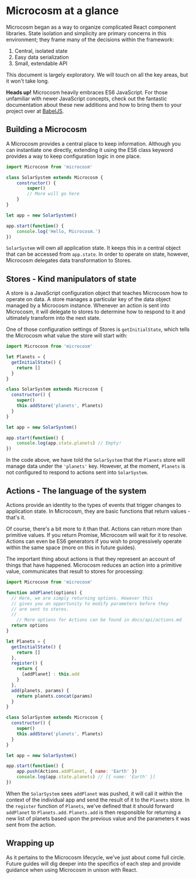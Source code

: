 # Microcosm at a glance

Microcosm began as a way to organize complicated React component libraries. State isolation and simplicity are primary concerns in this environment; they frame many of the decisions within the framework:

1. Central, isolated state
2. Easy data serialization
3. Small, extendable API

This document is largely exploratory. We will touch on all the key areas, but it won't take long.

**Heads up!** Microcosm heavily embraces ES6 JavaScript. For those
unfamiliar with newer JavaScript concepts, check out the fantastic
documentation about these new additions and how to bring them to your
project over at [BabelJS](http://babeljs.io).

## Building a Microcosm

A Microcosm provides a central place to keep information. Although you can instantiate one directly, extending it using the ES6 class keyword provides a way to keep configuration logic in one place.

```javascript
import Microcosm from 'microcosm'

class SolarSystem extends Microcosm {
	constructor() {
		super()
		// More will go here
	}
}

let app = new SolarSystem()

app.start(function() {
	console.log('Hello, Microcosm.')
})
```

`SolarSystem` will own all application state. It keeps this in a central object that can be accessed from `app.state`. In order to operate on state, however, Microcosm delegates data transformation to Stores.

## Stores - Kind manipulators of state

A store is a JavaScript configuration object that teaches Microcosm how to operate on data. A store manages a particular key of the data object managed by a Microcosm instance. Whenever an action is sent into Microcosm, it will delegate to stores to determine how to respond to it and ultimately transform into the next state.

One of those configuration settings of Stores is `getInitialState`, which tells the Microcosm what value the store will start with:

```javascript
import Microcosm from 'microcosm'

let Planets = {
  getInitialState() {
    return []
  }
}

class SolarSystem extends Microcosm {
  constructor() {
    super()
    this.addStore('planets', Planets)
  }
}

let app = new SolarSystem()

app.start(function() {
	console.log(app.state.planets) // Empty!
})
```

In the code above, we have told the `SolarSystem` that the `Planets` store will manage data under the `'planets'` key. However, at the moment, `Planets` is not configured to respond to actions sent into `SolarSystem`.

## Actions - The language of the system

Actions provide an identity to the types of events that trigger changes to application state. In Microcosm, they are basic functions that return values - that's it.

Of course, there's a bit more to it than that. Actions can return more than primitive values. If you return Promise, Microcosm will wait for it to resolve. Actions can even be ES6 generators if you wish to progressively operate within the same space (more on this in future guides).

The important thing about actions is that they represent an account of things that have happened. Microcosm reduces an action into a primitive value, communicates that result to stores for processing:

```javascript
import Microcosm from 'microcosm'

function addPlanet(options) {
  // Here, we are simply returning options. However this
  // gives you an opportunity to modify parameters before they
  // are sent to stores.
  //
	// More options for Actions can be found in docs/api/actions.md
  return options
}

let Planets = {
  getInitialState() {
    return []
  },
  register() {
    return {
      [addPlanet] : this.add
    }
  },
  add(planets, params) {
    return planets.concat(params)
  }
}

class SolarSystem extends Microcosm {
  constructor() {
    super()
    this.addStore('planets', Planets)
  }
}

let app = new SolarSystem()

app.start(function() {
	app.push(Actions.addPlanet, { name: 'Earth' })
	console.log(app.state.planets) // [{ name: 'Earth' }]
})
```

When the `SolarSystem` sees `addPlanet` was pushed, it will call it within the context of the individual app and send the result of it to the `Planets` store. In the `register` function of `Planets`, we've defined that it should forward `addPlanet` to `Planets.add`. `Planets.add` is then responsible for returning a new list of planets based upon the previous value and the parameters it was sent from the action.

## Wrapping up

As it pertains to the Microcosm lifecycle, we've just about come full circle. Future guides will dig deeper into the specifics of each step and provide guidance when using Microcosm in unison with React.
